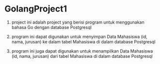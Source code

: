 # GolangProject1

1. project ini adalah project yang berisi program untuk menggunakan bahasa Go dengan database Postgresql

2. program ini dapat digunakan untuk menyimpan Data Mahasiswa (id, nama, jurusan) ke dalam tabel Mahasiswa di dalam database Postgresql

3. program ini juga dapat digunakan untuk menampilkan Data Mahasiswa (id, nama, jurusan) dari tabel Mahasiswa di dalam database Postgresql

